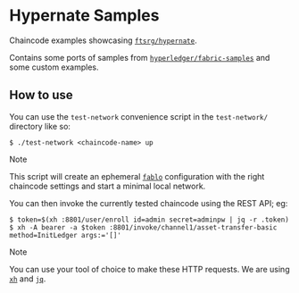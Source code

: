 # Hypernate Samples

Chaincode examples showcasing [`ftsrg/hypernate`](https://github.com/ftsrg/hypernate).

Contains some ports of samples from [`hyperledger/fabric-samples`](https://github.com/hyperledger/fabric-samples) and some custom examples.

## How to use

You can use the `test-network` convenience script in the `test-network/` directory like so:

```console
$ ./test-network <chaincode-name> up
```

> [!NOTE]
> This script will create an ephemeral [`fablo`](https://github.com/hyperledger-labs/fablo) configuration with the right chaincode settings and start a minimal local network.

You can then invoke the currently tested chaincode using the REST API; eg:

```console
$ token=$(xh :8801/user/enroll id=admin secret=adminpw | jq -r .token)
$ xh -A bearer -a $token :8801/invoke/channel1/asset-transfer-basic method=InitLedger args:='[]'
```

> [!NOTE]
> You can use your tool of choice to make these HTTP requests.
> We are using [`xh`](https://github.com/ducaale/xh) and [`jq`](https://github.com/jqlang/jq).
